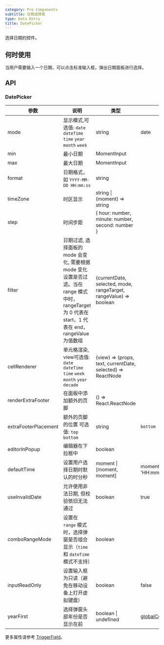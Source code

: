 ```yaml
---
category: Pro Components
subtitle: 日期选择框
type: Data Entry
title: DatePicker
---
```


选择日期的控件。

## 何时使用

当用户需要输入一个日期，可以点击标准输入框，弹出日期面板进行选择。

## API

### DatePicker

| 参数      | 说明                                     | 类型        |默认值 |
|-----------|------------------------------------------|------------|--------|
| mode | 显示模式,可选值: `date` `dateTime` `time` `year` `month` `week` | string | date  |
| min | 最小日期 | MomentInput |   |
| max | 最大日期 | MomentInput |   |
| format | 日期格式，如 `YYYY-MM-DD HH:mm:ss` | string |   |
| timeZone | 时区显示 | string \| (moment) => string |   |
| step | 时间步距 | { hour: number, minute: number, second: number } |  |
| filter | 日期过滤, 选择面板的 mode 会变化, 需要根据 mode 变化设置是否过滤。当在 range 模式中时，rangeTarget 为 0 代表在 start，1 代表在 end，rangeValue 为值数组 | (currentDate, selected, mode, rangeTarget, rangeValue) => boolean |   |
| cellRenderer | 单元格渲染, view可选值: `date` `dateTime` `time` `week` `month` `year` `decade` | (view) => (props, text, currentDate, selected) => ReactNode |   |
| renderExtraFooter | 在面板中添加额外的页脚 | () => React.ReactNode |   |
| extraFooterPlacement | 额外的页脚的位置 可选值: `top` `bottom` | string | `bottom`  |
| editorInPopup | 编辑器在下拉框中  | boolean |  |
| defaultTime | 设置用户选择日期时默认的时分秒  | moment \| \[moment, moment\] | moment('00:00:00', 'HH:mm:ss') |
| useInvalidDate | 允许使用非法日期, 但校验依旧无法通过  | boolean | true |
| comboRangeMode | 设置在 `range` 模式时，选择弹窗是否组合显示（`time` 和 `dateTime` 模式不支持） | boolean |  |
| inputReadOnly | 设置输入框为只读（避免在移动设备上打开虚拟键盘） | boolean | false |
| yearFirst | 选择弹窗头部年份是否显示在前 | boolean \| undefined | [globalConfig.datePickerYearFirst](/components/configure#API) |

更多属性请参考 [TriggerField](/components-pro/trigger-field/#TriggerField)。

<style>
.code-box-demo .c7n-pro-calendar-picker-wrapper {
  margin-bottom: .1rem;
}
</style>
